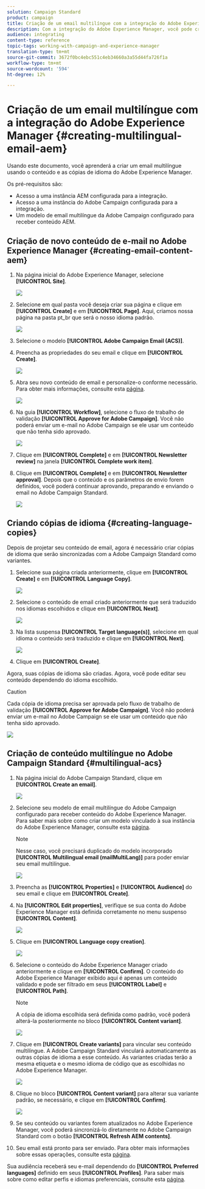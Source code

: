 ```yaml
---
solution: Campaign Standard
product: campaign
title: Criação de um email multilíngue com a integração do Adobe Experience Manager.
description: Com a integração do Adobe Experience Manager, você pode criar conteúdo diretamente no AEM e usá-lo posteriormente no Adobe Campaign.
audience: integrating
content-type: reference
topic-tags: working-with-campaign-and-experience-manager
translation-type: tm+mt
source-git-commit: 3672f0bc4ebc551c4eb34660a3a55d44fa726f1a
workflow-type: tm+mt
source-wordcount: '594'
ht-degree: 12%

---
```



# Criação de um email multilíngue com a integração do Adobe Experience Manager {#creating-multilingual-email-aem}

Usando este documento, você aprenderá a criar um email multilíngue usando o conteúdo e as cópias de idioma do Adobe Experience Manager.

Os pré-requisitos são:

* Acesso a uma instância AEM configurada para a integração.
* Acesso a uma instância do Adobe Campaign configurada para a integração.
* Um modelo de email multilíngue da Adobe Campaign configurado para receber conteúdo AEM.

## Criação de novo conteúdo de e-mail no Adobe Experience Manager {#creating-email-content-aem}

1. Na página inicial do Adobe Experience Manager, selecione **[!UICONTROL Site]**.

   ![](assets/aem_acs_1.png)

1. Selecione em qual pasta você deseja criar sua página e clique em **[!UICONTROL Create]** e em **[!UICONTROL Page]**. Aqui, criamos nossa página na pasta pt_br que será o nosso idioma padrão.

   ![](assets/aem_acs_2.png)

1. Selecione o modelo **[!UICONTROL Adobe Campaign Email (ACS)]**.

1. Preencha as propriedades do seu email e clique em **[!UICONTROL Create]**.

   ![](assets/aem_acs_3.png)

1. Abra seu novo conteúdo de email e personalize-o conforme necessário. Para obter mais informações, consulte esta [página](../../integrating/using/creating-email-experience-manager.md#editing-email-aem).

   ![](assets/aem_acs_4.png)

1. Na guia **[!UICONTROL Workflow]**, selecione o fluxo de trabalho de validação **[!UICONTROL Approve for Adobe Campaign]**. Você não poderá enviar um e-mail no Adobe Campaign se ele usar um conteúdo que não tenha sido aprovado.

   ![](assets/aem_acs_7.png)

1. Clique em **[!UICONTROL Complete]** e em **[!UICONTROL Newsletter review]** na janela **[!UICONTROL Complete work item]**.

1. Clique em **[!UICONTROL Complete]** e em **[!UICONTROL Newsletter approval]**. Depois que o conteúdo e os parâmetros de envio forem definidos, você poderá continuar aprovando, preparando e enviando o email no Adobe Campaign Standard.

   ![](assets/aem_acs_8.png)

## Criando cópias de idioma {#creating-language-copies}

Depois de projetar seu conteúdo de email, agora é necessário criar cópias de idioma que serão sincronizadas com a Adobe Campaign Standard como variantes.

1. Selecione sua página criada anteriormente, clique em **[!UICONTROL Create]** e em **[!UICONTROL Language Copy]**.

   ![](assets/aem_acs_5.png)

1. Selecione o conteúdo de email criado anteriormente que será traduzido nos idiomas escolhidos e clique em **[!UICONTROL Next]**.

   ![](assets/aem_acs_6.png)

1. Na lista suspensa **[!UICONTROL Target language(s)]**, selecione em qual idioma o conteúdo será traduzido e clique em **[!UICONTROL Next]**.

   ![](assets/aem_acs_9.png)

1. Clique em **[!UICONTROL Create]**.

Agora, suas cópias de idioma são criadas. Agora, você pode editar seu conteúdo dependendo do idioma escolhido.

>[!CAUTION]
>
>Cada cópia de idioma precisa ser aprovada pelo fluxo de trabalho de validação **[!UICONTROL Approve for Adobe Campaign]**. Você não poderá enviar um e-mail no Adobe Campaign se ele usar um conteúdo que não tenha sido aprovado.

![](assets/aem_acs_11.png)

## Criação de conteúdo multilíngue no Adobe Campaign Standard {#multilingual-acs}

1. Na página inicial do Adobe Campaign Standard, clique em **[!UICONTROL Create an email]**.

   ![](assets/aem_acs_12.png)

1. Selecione seu modelo de email multilíngue do Adobe Campaign configurado para receber conteúdo do Adobe Experience Manager. Para saber mais sobre como criar um modelo vinculado à sua instância do Adobe Experience Manager, consulte esta [página](../../integrating/using/configure-experience-manager.md#config-acs).

   >[!NOTE]
   >
   >Nesse caso, você precisará duplicado do modelo incorporado **[!UICONTROL Multilingual email (mailMultiLang)]** para poder enviar seu email multilíngue.

   ![](assets/aem_acs_13.png)

1. Preencha as **[!UICONTROL Properties]** e **[!UICONTROL Audience]** do seu email e clique em **[!UICONTROL Create]**.

1. Na **[!UICONTROL Edit properties]**, verifique se sua conta do Adobe Experience Manager está definida corretamente no menu suspenso **[!UICONTROL Content]**.

   ![](assets/aem_acs_20.png)

1. Clique em **[!UICONTROL Language copy creation]**.

   ![](assets/aem_acs_16.png)

1. Selecione o conteúdo do Adobe Experience Manager criado anteriormente e clique em **[!UICONTROL Confirm]**. O conteúdo do Adobe Experience Manager exibido aqui é apenas um conteúdo validado e pode ser filtrado em seus **[!UICONTROL Label]** e **[!UICONTROL Path]**.

   >[!NOTE]
   >
   >A cópia de idioma escolhida será definida como padrão, você poderá alterá-la posteriormente no bloco **[!UICONTROL Content variant]**.

   ![](assets/aem_acs_17.png)

1. Clique em **[!UICONTROL Create variants]** para vincular seu conteúdo multilíngue. A Adobe Campaign Standard vinculará automaticamente as outras cópias de idioma a esse conteúdo. As variantes criadas terão a mesma etiqueta e o mesmo idioma de código que as escolhidas no Adobe Experience Manager.

   ![](assets/aem_acs_18.png)

1. Clique no bloco **[!UICONTROL Content variant]** para alterar sua variante padrão, se necessário, e clique em **[!UICONTROL Confirm]**.

   ![](assets/aem_acs_19.png)

1. Se seu conteúdo ou variantes forem atualizados no Adobe Experience Manager, você poderá sincronizá-lo diretamente no Adobe Campaign Standard com o botão **[!UICONTROL Refresh AEM contents]**.

1. Seu email está pronto para ser enviado. Para obter mais informações sobre essas operações, consulte esta [página](../../sending/using/get-started-sending-messages.md).

Sua audiência receberá seu e-mail dependendo do **[!UICONTROL Preferred languages]** definido em seus **[!UICONTROL Profiles]**. Para saber mais sobre como editar perfis e idiomas preferenciais, consulte esta [página](../../audiences/using/editing-profiles.md).
